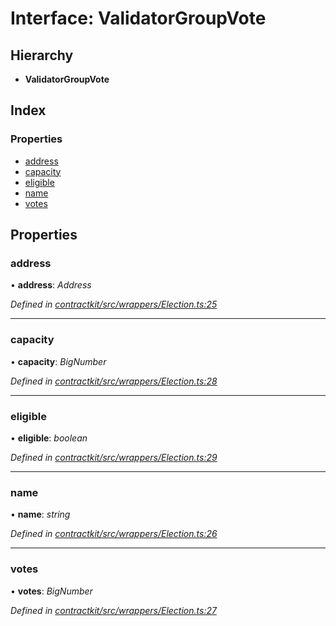 # Interface: ValidatorGroupVote

## Hierarchy

* **ValidatorGroupVote**

## Index

### Properties

* [address](_wrappers_election_.validatorgroupvote.md#address)
* [capacity](_wrappers_election_.validatorgroupvote.md#capacity)
* [eligible](_wrappers_election_.validatorgroupvote.md#eligible)
* [name](_wrappers_election_.validatorgroupvote.md#name)
* [votes](_wrappers_election_.validatorgroupvote.md#votes)

## Properties

###  address

• **address**: *Address*

*Defined in [contractkit/src/wrappers/Election.ts:25](https://github.com/celo-org/celo-monorepo/blob/master/packages/sdk/contractkit/src/wrappers/Election.ts#L25)*

___

###  capacity

• **capacity**: *BigNumber*

*Defined in [contractkit/src/wrappers/Election.ts:28](https://github.com/celo-org/celo-monorepo/blob/master/packages/sdk/contractkit/src/wrappers/Election.ts#L28)*

___

###  eligible

• **eligible**: *boolean*

*Defined in [contractkit/src/wrappers/Election.ts:29](https://github.com/celo-org/celo-monorepo/blob/master/packages/sdk/contractkit/src/wrappers/Election.ts#L29)*

___

###  name

• **name**: *string*

*Defined in [contractkit/src/wrappers/Election.ts:26](https://github.com/celo-org/celo-monorepo/blob/master/packages/sdk/contractkit/src/wrappers/Election.ts#L26)*

___

###  votes

• **votes**: *BigNumber*

*Defined in [contractkit/src/wrappers/Election.ts:27](https://github.com/celo-org/celo-monorepo/blob/master/packages/sdk/contractkit/src/wrappers/Election.ts#L27)*
